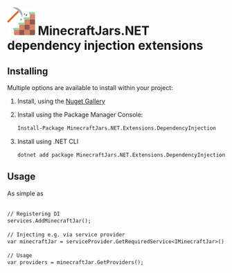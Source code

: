 ![MinecraftJars.NET dependency injection extensions](../../Resources/MinecraftJarsNET-Logo-64px.png "MinecraftJars.NET dependency injection extensions")
MinecraftJars.NET dependency injection extensions
======

## Installing

Multiple options are available to install within your project:

1. Install, using the [Nuget Gallery](https://www.nuget.org/packages/MinecraftJars.NET.Extensions.DependencyInjection)

2. Install using the Package Manager Console:
   ```ps
   Install-Package MinecraftJars.NET.Extensions.DependencyInjection 
   ```
3. Install using .NET CLI
   ```cmd
   dotnet add package MinecraftJars.NET.Extensions.DependencyInjection
   ```

## Usage

As simple as

```CSharp

// Registering DI
services.AddMinecraftJar();

// Injecting e.g. via service provider
var minecraftJar = serviceProvider.GetRequiredService<IMinecraftJar>()

// Usage
var providers = minecraftJar.GetProviders();

```